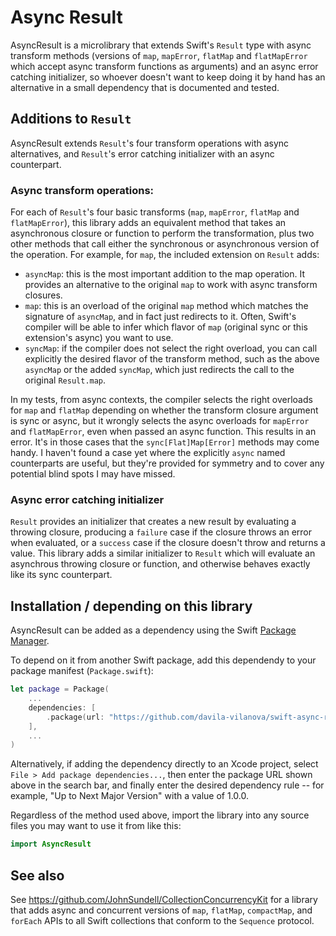# Async Result

AsyncResult is a microlibrary that extends Swift's `Result` type with async transform methods (versions of `map`, `mapError`, `flatMap` and `flatMapError` which accept async transform functions as arguments) and an async error catching initializer, so whoever doesn't want to keep doing it by hand has an alternative in a small dependency that is documented and tested.

## Additions to `Result`

AsyncResult extends `Result`'s four transform operations with async alternatives, and `Result`'s error catching initializer with an async counterpart.

### Async transform operations:

For each of `Result`'s four basic transforms (`map`, `mapError`, `flatMap` and `flatMapError`), this library adds an equivalent method that takes an asynchronous closure or function to perform the transformation, plus two other methods that call either the synchronous or asynchronous version of the operation. For example, for `map`, the included extension on `Result` adds:

- `asyncMap`: this is the most important addition to the map operation. It provides an alternative to the original `map` to work with async transform closures.
- `map`: this is an overload of the original `map` method which matches the signature of `asyncMap`, and in fact just redirects to it. Often, Swift's compiler will be able to infer which flavor of `map` (original sync or this extension's async) you want to use.
- `syncMap`: if the compiler does not select the right overload, you can call explicitly the desired flavor of the transform method, such as the above `asyncMap` or the added `syncMap`, which just redirects the call to the original `Result.map`.

In my tests, from async contexts, the compiler selects the right overloads for `map` and `flatMap` depending on whether the transform closure argument is sync or async, but it wrongly selects the async overloads for `mapError` and `flatMapError`, even when passed an async function. This results in an error. It's in those cases that the `sync[Flat]Map[Error]` methods may come handy. I haven't found a case yet where the explicitly `async` named counterparts are useful, but they're provided for symmetry and to cover any potential blind spots I may have missed.

### Async error catching initializer

`Result` provides an initializer that creates a new result by evaluating a throwing closure, producing a `failure` case if the closure throws an error when evaluated, or a `success` case if the closure doesn't throw and returns a value. This library adds a similar initializer to `Result` which will evaluate an asynchrous throwing closure or function, and otherwise behaves exactly like its sync counterpart.

## Installation / depending on this library

AsyncResult can be added as a dependency using the Swift [Package Manager](https://www.swift.org/documentation/package-manager/).

To depend on it from another Swift package, add this dependendy to your package manifest (`Package.swift`):

```swift
let package = Package(
    ...
    dependencies: [
        .package(url: "https://github.com/davila-vilanova/swift-async-result.git", "1.0.0"..<"2.0.0")
    ],
    ...
)
```

Alternatively, if adding the dependency directly to an Xcode project, select `File > Add package dependencies...`, then enter the package URL shown above in the search bar, and finally enter the desired dependency rule -- for example, "Up to Next Major Version" with a value of 1.0.0.

Regardless of the method used above, import the library into any source files you may want to use it from like this:

```swift
import AsyncResult
```

## See also

See https://github.com/JohnSundell/CollectionConcurrencyKit for a library that adds async and concurrent versions of `map`, `flatMap`, `compactMap`, and `forEach` APIs to all Swift collections that conform to the `Sequence` protocol.
